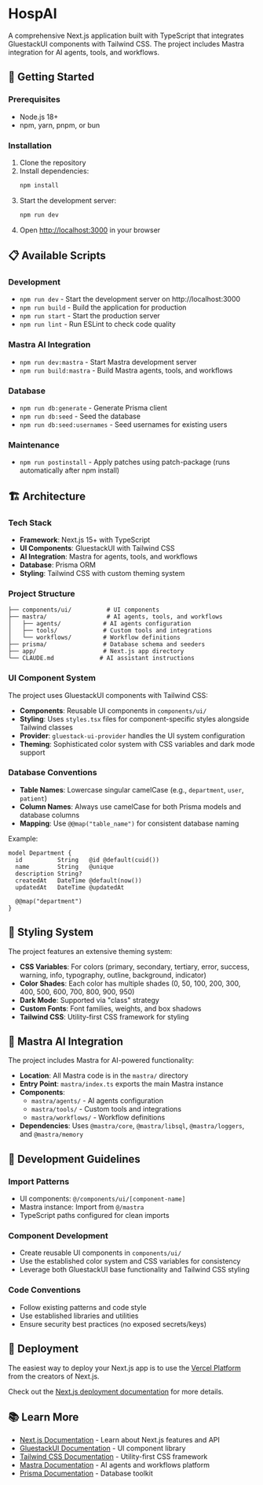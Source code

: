 # HospAI

A comprehensive Next.js application built with TypeScript that integrates GluestackUI components with Tailwind CSS. The project includes Mastra integration for AI agents, tools, and workflows.

## 🚀 Getting Started

### Prerequisites

- Node.js 18+ 
- npm, yarn, pnpm, or bun

### Installation

1. Clone the repository
2. Install dependencies:
   ```bash
   npm install
   ```
3. Start the development server:
   ```bash
   npm run dev
   ```
4. Open [http://localhost:3000](http://localhost:3000) in your browser

## 📋 Available Scripts

### Development
- `npm run dev` - Start the development server on http://localhost:3000
- `npm run build` - Build the application for production
- `npm run start` - Start the production server
- `npm run lint` - Run ESLint to check code quality

### Mastra AI Integration
- `npm run dev:mastra` - Start Mastra development server
- `npm run build:mastra` - Build Mastra agents, tools, and workflows

### Database
- `npm run db:generate` - Generate Prisma client
- `npm run db:seed` - Seed the database
- `npm run db:seed:usernames` - Seed usernames for existing users

### Maintenance
- `npm run postinstall` - Apply patches using patch-package (runs automatically after npm install)

## 🏗️ Architecture

### Tech Stack
- **Framework**: Next.js 15+ with TypeScript
- **UI Components**: GluestackUI with Tailwind CSS
- **AI Integration**: Mastra for agents, tools, and workflows
- **Database**: Prisma ORM
- **Styling**: Tailwind CSS with custom theming system

### Project Structure

```
├── components/ui/          # UI components
├── mastra/                 # AI agents, tools, and workflows
│   ├── agents/            # AI agents configuration
│   ├── tools/             # Custom tools and integrations
│   └── workflows/         # Workflow definitions
├── prisma/                # Database schema and seeders
├── app/                   # Next.js app directory
└── CLAUDE.md             # AI assistant instructions
```

### UI Component System

The project uses GluestackUI components with Tailwind CSS:

- **Components**: Reusable UI components in `components/ui/`
- **Styling**: Uses `styles.tsx` files for component-specific styles alongside Tailwind classes
- **Provider**: `gluestack-ui-provider` handles the UI system configuration
- **Theming**: Sophisticated color system with CSS variables and dark mode support

### Database Conventions

- **Table Names**: Lowercase singular camelCase (e.g., `department`, `user`, `patient`)
- **Column Names**: Always use camelCase for both Prisma models and database columns
- **Mapping**: Use `@@map("table_name")` for consistent database naming

Example:
```prisma
model Department {
  id          String   @id @default(cuid())
  name        String   @unique
  description String?
  createdAt   DateTime @default(now())
  updatedAt   DateTime @updatedAt

  @@map("department")
}
```

## 🎨 Styling System

The project features an extensive theming system:

- **CSS Variables**: For colors (primary, secondary, tertiary, error, success, warning, info, typography, outline, background, indicator)
- **Color Shades**: Each color has multiple shades (0, 50, 100, 200, 300, 400, 500, 600, 700, 800, 900, 950)
- **Dark Mode**: Supported via "class" strategy
- **Custom Fonts**: Font families, weights, and box shadows
- **Tailwind CSS**: Utility-first CSS framework for styling

## 🤖 Mastra AI Integration

The project includes Mastra for AI-powered functionality:

- **Location**: All Mastra code is in the `mastra/` directory
- **Entry Point**: `mastra/index.ts` exports the main Mastra instance
- **Components**:
  - `mastra/agents/` - AI agents configuration
  - `mastra/tools/` - Custom tools and integrations
  - `mastra/workflows/` - Workflow definitions
- **Dependencies**: Uses `@mastra/core`, `@mastra/libsql`, `@mastra/loggers`, and `@mastra/memory`

## 🔧 Development Guidelines

### Import Patterns
- UI components: `@/components/ui/[component-name]`
- Mastra instance: Import from `@/mastra`
- TypeScript paths configured for clean imports

### Component Development
- Create reusable UI components in `components/ui/`
- Use the established color system and CSS variables for consistency
- Leverage both GluestackUI base functionality and Tailwind CSS styling

### Code Conventions
- Follow existing patterns and code style
- Use established libraries and utilities
- Ensure security best practices (no exposed secrets/keys)

## 🚢 Deployment

The easiest way to deploy your Next.js app is to use the [Vercel Platform](https://vercel.com/new?utm_medium=default-template&filter=next.js&utm_source=create-next-app&utm_campaign=create-next-app-readme) from the creators of Next.js.

Check out the [Next.js deployment documentation](https://nextjs.org/docs/app/building-your-application/deploying) for more details.

## 📚 Learn More

- [Next.js Documentation](https://nextjs.org/docs) - Learn about Next.js features and API
- [GluestackUI Documentation](https://gluestack.io/) - UI component library
- [Tailwind CSS Documentation](https://tailwindcss.com/docs) - Utility-first CSS framework
- [Mastra Documentation](https://mastra.ai/) - AI agents and workflows platform
- [Prisma Documentation](https://www.prisma.io/docs) - Database toolkit

